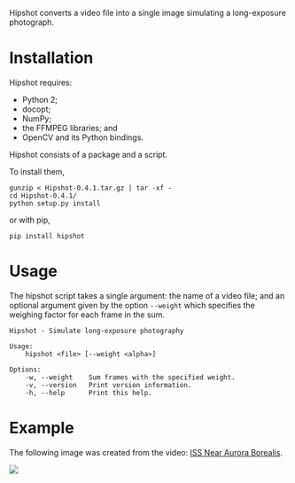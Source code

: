 Hipshot converts a video file into a single image
simulating a long-exposure photograph.


Installation
============

Hipshot requires:

  - Python 2;
  - docopt;
  - NumPy;
  - the FFMPEG libraries; and
  - OpenCV and its Python bindings.

Hipshot consists of a package and a script.

To install them,

    gunzip < Hipshot-0.4.1.tar.gz | tar -xf -
    cd Hipshot-0.4.1/
    python setup.py install

or with pip,

    pip install hipshot


Usage
=====

The hipshot script takes a single argument: the name of a video
file; and an optional argument given by the option `--weight`
which specifies the weighing factor for each frame in the sum.

    Hipshot - Simulate long-exposure photography

    Usage:
        hipshot <file> [--weight <alpha>]

    Options:
        -w, --weight    Sum frames with the specified weight.
        -v, --version   Print version information.
        -h, --help      Print this help.


Example
=======

The following image was created from the video:
[ISS Near Aurora Borealis][iss-video].

![][iss-image]


[iss-image]: http://www.eliteraspberries.com/images/iss-borealis.png
[iss-video]: <http://www.youtube.com/watch?v=uYBYIhH4nsg>
